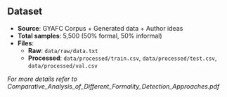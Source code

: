 ## Dataset

- **Source**: GYAFC Corpus + Generated data + Author ideas
- **Total samples**: 5,500 (50% formal, 50% informal)
- **Files**:
  - **Raw**: `data/raw/data.txt`
  - **Processed**: `data/processed/train.csv`, `data/processed/test.csv`, `data/processed/val.csv`

_For more details refer to Comparative_Analysis_of_Different_Formality_Detection_Approaches.pdf_